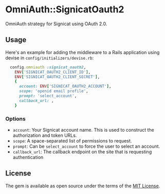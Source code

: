 # OmniAuth::SignicatOauth2

OmniAuth strategy for Signicat using OAuth 2.0.

## Usage

Here's an example for adding the middleware to a Rails application using devise in `config/initializers/devise.rb`:

```ruby
  config.omniauth :signicat_oauth2,
    ENV['SIGNICAT_OAUTH2_CLIENT_ID'],
    ENV['SIGNICAT_OAUTH2_CLIENT_SECRET'],
    {
      account: ENV['SIGNICAT_OAUTH2_ACCOUNT'],
      scope: 'openid email profile',
      prompt: 'select_account',
      callback_url: ,
    }
```

### Options

- `account`: Your Signicat account name. This is used to construct the authorization and token URLs.
- `scope`: A space-separated list of permissions to request.
- `prompt`: Can be `select_account` to force the user to select an account.
- `callback_url`: The callback endpoint on the site that is requesting authentication

## License

The gem is available as open source under the terms of the [MIT License](https://opensource.org/licenses/MIT).
